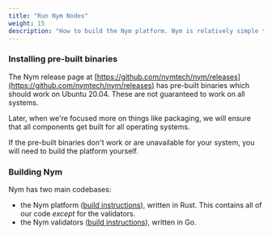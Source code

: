 ```yaml
---
title: "Run Nym Nodes"
weight: 15
description: "How to build the Nym platform. Nym is relatively simple to build and run on Mac OS X, Linux, and Windows."
---
```


### Installing pre-built binaries

The Nym release page at [https://github.com/nymtech/nym/releases](https://github.com/nymtech/nym/releases) has pre-built binaries which should work on Ubuntu 20.04. These are not guaranteed to work on all systems.

Later, when we're focused more on things like packaging, we will ensure that all components get built for all operating systems. 

If the pre-built binaries don't work or are unavailable for your system, you will need to build the platform yourself.

### Building Nym

Nym has two main codebases:

* the Nym platform ([build instructions](build-nym)), written in Rust. This contains all of our code _except_ for the validators. 
* the Nym validators ([build instructions](validators)), written in Go.